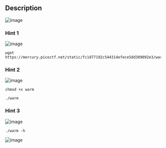 ## Description
![image](https://github.com/Priyanshi0912/picoCTF/assets/101731203/19ad273f-5f50-4a70-baf7-ed9a4e2987b4)



### Hint 1 
![image](https://github.com/Priyanshi0912/picoCTF/assets/101731203/ac09f617-9052-4c96-bc04-453dac8495ae)
```
wget https://mercury.picoctf.net/static/fc1d77192c544314efece5dd309092e3/warm
```
### Hint 2 
![image](https://github.com/Priyanshi0912/picoCTF/assets/101731203/0d23374b-8771-4e78-89cc-8ce5b2641228)
```
chmod +x warm
```

```
./warm
```
### Hint 3
![image](https://github.com/Priyanshi0912/picoCTF/assets/101731203/1a197fee-3664-4d72-972d-833bf30062de)
```
./warm -h
```
![image](https://github.com/Priyanshi0912/picoCTF/assets/101731203/4e271968-4ca2-4dea-ac16-2ec57cb756b0)
